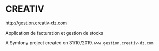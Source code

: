 CREATIV 
=======

http://gestion.creativ-dz.com

Application de facturation et gestion de stocks

A Symfony project created on 31/10/2019.
`www.gestion.creativ-dz.com`
